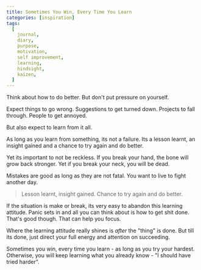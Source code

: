 ```yaml
---
title: Sometimes You Win, Every Time You Learn
categories: [inspiration]
tags:
  [
    journal,
    diary,
    purpose,
    motivation,
    self improvement,
    learning,
    hindsight,
    kaizen,
  ]
---
```


Think about how to do better. But don't put pressure on yourself.

Expect things to go wrong. Suggestions to get turned down. Projects to fall through. People to get annoyed.

But also expect to learn from it all.

As long as you learn from something, its not a failure. Its a lesson learnt, an insight gained and a chance to try again and do better.

Yet its important to not be reckless. If you break your hand, the bone will grow back stronger. Yet if you break your neck, you will be dead.

Mistakes are good as long as they are not fatal. You want to live to fight another day.

> Lesson learnt, insight gained. Chance to try again and do better.

If the situation is make or break, its very easy to abandon this learning attitude. Panic sets in and all you can think about is how to get shit done. That's good though. That can help you focus.

Where the learning attitude really shines is _after_ the "thing" is done. But till its done, just direct your full energy and attention on succeeding.

Sometimes you win, every time you learn - as long as you try your hardest. Otherwise, you will keep learning what you already know - "I should have tried harder".
